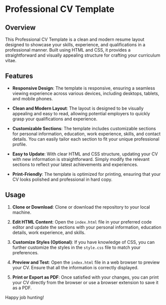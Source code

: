 # Professional CV Template

## Overview

This Professional CV Template is a clean and modern resume layout designed to showcase your skills, experience, and qualifications in a professional manner. Built using HTML and CSS, it provides a straightforward and visually appealing structure for crafting your curriculum vitae.

## Features

- **Responsive Design**: The template is responsive, ensuring a seamless viewing experience across various devices, including desktops, tablets, and mobile phones.

- **Clean and Modern Layout**: The layout is designed to be visually appealing and easy to read, allowing potential employers to quickly grasp your qualifications and experience.

- **Customizable Sections**: The template includes customizable sections for personal information, education, work experience, skills, and contact details. You can easily tailor each section to fit your unique professional profile.

- **Easy to Update**: With clear HTML and CSS structure, updating your CV with new information is straightforward. Simply modify the relevant sections to reflect your latest achievements and experiences.

- **Print-Friendly**: The template is optimized for printing, ensuring that your CV looks polished and professional in hard copy.

## Usage

1. **Clone or Download**: Clone or download the repository to your local machine.

2. **Edit HTML Content**: Open the `index.html` file in your preferred code editor and update the sections with your personal information, education details, work experience, and skills.

3. **Customize Styles (Optional)**: If you have knowledge of CSS, you can further customize the styles in the `style.css` file to match your preferences.

4. **Preview and Test**: Open the `index.html` file in a web browser to preview your CV. Ensure that all the information is correctly displayed.

5. **Print or Export as PDF**: Once satisfied with your changes, you can print your CV directly from the browser or use a browser extension to save it as a PDF.


Happy job hunting!
